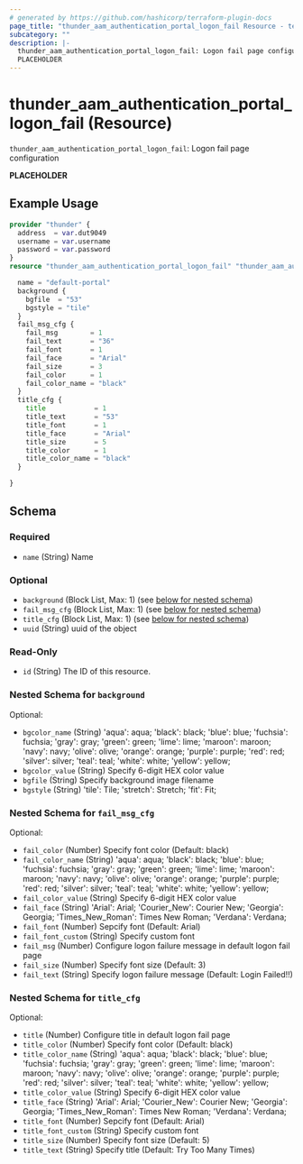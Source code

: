 ```yaml
---
# generated by https://github.com/hashicorp/terraform-plugin-docs
page_title: "thunder_aam_authentication_portal_logon_fail Resource - terraform-provider-thunder"
subcategory: ""
description: |-
  thunder_aam_authentication_portal_logon_fail: Logon fail page configuration
  PLACEHOLDER
---
```


# thunder_aam_authentication_portal_logon_fail (Resource)

`thunder_aam_authentication_portal_logon_fail`: Logon fail page configuration

__PLACEHOLDER__

## Example Usage

```terraform
provider "thunder" {
  address  = var.dut9049
  username = var.username
  password = var.password
}
resource "thunder_aam_authentication_portal_logon_fail" "thunder_aam_authentication_portal_logon_fail" {

  name = "default-portal"
  background {
    bgfile  = "53"
    bgstyle = "tile"
  }
  fail_msg_cfg {
    fail_msg        = 1
    fail_text       = "36"
    fail_font       = 1
    fail_face       = "Arial"
    fail_size       = 3
    fail_color      = 1
    fail_color_name = "black"
  }
  title_cfg {
    title            = 1
    title_text       = "53"
    title_font       = 1
    title_face       = "Arial"
    title_size       = 5
    title_color      = 1
    title_color_name = "black"
  }

}
```

<!-- schema generated by tfplugindocs -->
## Schema

### Required

- `name` (String) Name

### Optional

- `background` (Block List, Max: 1) (see [below for nested schema](#nestedblock--background))
- `fail_msg_cfg` (Block List, Max: 1) (see [below for nested schema](#nestedblock--fail_msg_cfg))
- `title_cfg` (Block List, Max: 1) (see [below for nested schema](#nestedblock--title_cfg))
- `uuid` (String) uuid of the object

### Read-Only

- `id` (String) The ID of this resource.

<a id="nestedblock--background"></a>
### Nested Schema for `background`

Optional:

- `bgcolor_name` (String) 'aqua': aqua; 'black': black; 'blue': blue; 'fuchsia': fuchsia; 'gray': gray; 'green': green; 'lime': lime; 'maroon': maroon; 'navy': navy; 'olive': olive; 'orange': orange; 'purple': purple; 'red': red; 'silver': silver; 'teal': teal; 'white': white; 'yellow': yellow;
- `bgcolor_value` (String) Specify 6-digit HEX color value
- `bgfile` (String) Specify background image filename
- `bgstyle` (String) 'tile': Tile; 'stretch': Stretch; 'fit': Fit;


<a id="nestedblock--fail_msg_cfg"></a>
### Nested Schema for `fail_msg_cfg`

Optional:

- `fail_color` (Number) Specify font color (Default: black)
- `fail_color_name` (String) 'aqua': aqua; 'black': black; 'blue': blue; 'fuchsia': fuchsia; 'gray': gray; 'green': green; 'lime': lime; 'maroon': maroon; 'navy': navy; 'olive': olive; 'orange': orange; 'purple': purple; 'red': red; 'silver': silver; 'teal': teal; 'white': white; 'yellow': yellow;
- `fail_color_value` (String) Specify 6-digit HEX color value
- `fail_face` (String) 'Arial': Arial; 'Courier_New': Courier New; 'Georgia': Georgia; 'Times_New_Roman': Times New Roman; 'Verdana': Verdana;
- `fail_font` (Number) Sepcify font (Default: Arial)
- `fail_font_custom` (String) Specify custom font
- `fail_msg` (Number) Configure logon failure message in default logon fail page
- `fail_size` (Number) Specify font size (Default: 3)
- `fail_text` (String) Specify logon failure message (Default: Login Failed!!)


<a id="nestedblock--title_cfg"></a>
### Nested Schema for `title_cfg`

Optional:

- `title` (Number) Configure title in default logon fail page
- `title_color` (Number) Specify font color (Default: black)
- `title_color_name` (String) 'aqua': aqua; 'black': black; 'blue': blue; 'fuchsia': fuchsia; 'gray': gray; 'green': green; 'lime': lime; 'maroon': maroon; 'navy': navy; 'olive': olive; 'orange': orange; 'purple': purple; 'red': red; 'silver': silver; 'teal': teal; 'white': white; 'yellow': yellow;
- `title_color_value` (String) Specify 6-digit HEX color value
- `title_face` (String) 'Arial': Arial; 'Courier_New': Courier New; 'Georgia': Georgia; 'Times_New_Roman': Times New Roman; 'Verdana': Verdana;
- `title_font` (Number) Sepcify font (Default: Arial)
- `title_font_custom` (String) Specify custom font
- `title_size` (Number) Specify font size (Default: 5)
- `title_text` (String) Specify title (Default: Try Too Many Times)


